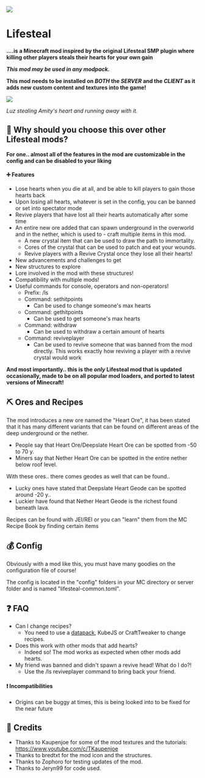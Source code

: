 <img src="https://i.imgur.com/rvnyecq.png">

# Lifesteal
**....is a Minecraft mod inspired by the original Lifesteal SMP plugin where killing other players steals their hearts for your own gain**

***This mod may be used in any modpack.***

**This mod needs to be installed on _BOTH_ the _SERVER_ and the _CLIENT_ as it adds new custom content and textures into the game!**

<img src="https://i.imgur.com/bl7lfrk.gif">

*Luz stealing Amity's heart and running away with it.*


## 🤔 Why should you choose this over other Lifesteal mods?

**For one.. almost all of the features in the mod are customizable in the config and can be disabled to your liking**

#### ➕ Features

- Lose hearts when you die at all, and be able to kill players to gain those hearts back
- Upon losing all hearts, whatever is set in the config, you can be banned or set into spectator mode
- Revive players that have lost all their hearts automatically after some time
- An entire new ore added that can spawn underground in the overworld and in the nether, which is used to - craft multiple items in this mod.
  - A new crystal item that can be used to draw the path to immortality.
  - Cores of the crystal that can be used to patch and eat your wounds.
  - Revive players with a Revive Crystal once they lose all their hearts!
- New advancements and challenges to get
- New structures to explore
- Lore involved in the mod with these structures!
- Compatibility with multiple mods!
- Useful commands for console, operators and non-operators!
  - Prefix: /ls
  - Command: sethitpoints
    - Can be used to change someone's max hearts
  - Command: gethitpoints
    - Can be used to get someone's max hearts
  - Command: withdraw
    - Can be used to withdraw a certain amount of hearts
  - Command: reviveplayer
    - Can be used to revive someone that was banned from the mod directly. This works exactly how reviving a player with a revive crystal would work

**And most importantly.. this is the _only_ Lifesteal mod that is updated occasionally, made to be on all popular mod loaders, and ported to latest versions of Minecraft!**

## ⛏️ Ores and Recipes
The mod introduces a new ore named the "Heart Ore", it has been stated that it has many different variants that can be found on different areas of the deep underground or the nether.
   - People say that Heart Ore/Deepslate Heart Ore can be spotted from -50 to 70 y.
   - Miners say that Nether Heart Ore can be spotted in the entire nether below roof level.

With these ores.. there comes geodes as well that can be found..
  - Lucky ones have stated that Deepslate Heart Geode can be spotted around -20 y..
  - Luckier have found that Nether Heart Geode is the richest found beneath lava.

Recipes can be found with JEI/REI or you can "learn" them from the MC Recipe Book by finding certain items

## 💰 Config
Obviously with a mod like this, you must have many goodies on the configuration file of course!

The config is located in the "config" folders in your MC directory or server folder and is named "lifesteal-common.toml".

## ❓ FAQ
- Can I change recipes?
  - You need to use a [datapack](https://www.mediafire.com/file/520q81ilug7ppqp/LifestealRecipeTemplate.zip/file), KubeJS or CraftTweaker to change recipes.
- Does this work with other mods that add hearts?
  - Indeed so! The mod works as expected when other mods add hearts.
- My friend was banned and didn't spawn a revive head! What do I do?!
  - Use the /ls reviveplayer command to bring back your friend.

#### ❗ Incompatibilities
- Origins can be buggy at times, this is being looked into to be fixed for the near future

## 👏 Credits
- Thanks to Kaupenjoe for some of the mod textures and the tutorials: https://www.youtube.com/c/TKaupenjoe
- Thanks to bredtxt for the mod icon and the structures.
- Thanks to Zophoro for testing updates of the mod.
- Thanks to Jeryn99 for code used.

